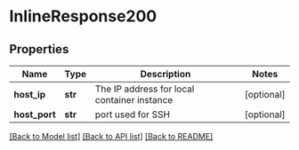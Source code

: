 # InlineResponse200


## Properties
Name | Type | Description | Notes
------------ | ------------- | ------------- | -------------
**host_ip** | **str** | The IP address for local container instance | [optional] 
**host_port** | **str** | port used for SSH | [optional] 

[[Back to Model list]](../README.md#documentation-for-models) [[Back to API list]](../README.md#documentation-for-api-endpoints) [[Back to README]](../README.md)


